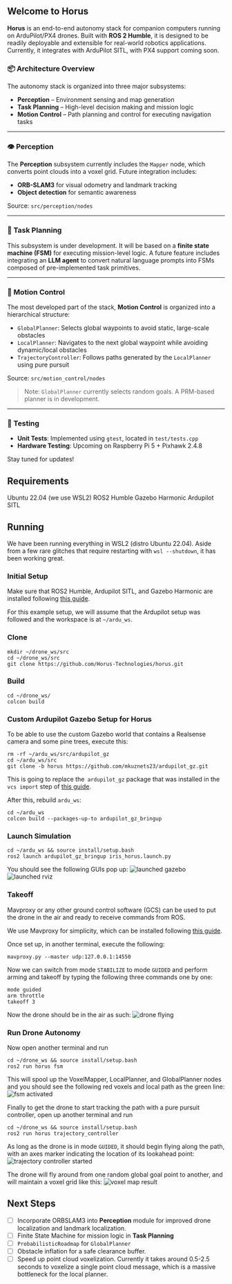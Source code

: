 ## Welcome to Horus

**Horus** is an end-to-end autonomy stack for companion computers running on ArduPilot/PX4 drones. Built with **ROS 2 Humble**, it is designed to be readily deployable and extensible for real-world robotics applications. Currently, it integrates with ArduPilot SITL, with PX4 support coming soon.

### 📦 Architecture Overview

The autonomy stack is organized into three major subsystems:

- **Perception** – Environment sensing and map generation
- **Task Planning** – High-level decision making and mission logic
- **Motion Control** – Path planning and control for executing navigation tasks

---

### 👁️ Perception

The **Perception** subsystem currently includes the `Mapper` node, which converts point clouds into a voxel grid. Future integration includes:

- **ORB-SLAM3** for visual odometry and landmark tracking
- **Object detection** for semantic awareness

Source: `src/perception/nodes`

---

### 🧠 Task Planning

This subsystem is under development. It will be based on a **finite state machine (FSM)** for executing mission-level logic. A future feature includes integrating an **LLM agent** to convert natural language prompts into FSMs composed of pre-implemented task primitives.

---

### 🚀 Motion Control

The most developed part of the stack, **Motion Control** is organized into a hierarchical structure:

- `GlobalPlanner`: Selects global waypoints to avoid static, large-scale obstacles  
- `LocalPlanner`: Navigates to the next global waypoint while avoiding dynamic/local obstacles  
- `TrajectoryController`: Follows paths generated by the `LocalPlanner` using pure pursuit

Source: `src/motion_control/nodes`

> Note: `GlobalPlanner` currently selects random goals. A PRM-based planner is in development.

---

### 🧪 Testing

- **Unit Tests**: Implemented using `gtest`, located in `test/tests.cpp`
- **Hardware Testing**: Upcoming on Raspberry Pi 5 + Pixhawk 2.4.8

Stay tuned for updates!
## Requirements
Ubuntu 22.04 (we use WSL2)
ROS2 Humble
Gazebo Harmonic
Ardupilot SITL
## Running
We have been running everything in WSL2 (distro Ubuntu 22.04). Aside from a few rare glitches that require restarting with `wsl --shutdown`, it has been working great.

### Initial Setup
Make sure that ROS2 Humble, Ardupilot SITL, and Gazebo Harmonic are installed following [this guide](https://ardupilot.org/dev/docs/ros2-gazebo.html). 

For this example setup, we will assume that the Ardupilot setup was followed and the workspace is at `~/ardu_ws`.

### Clone
```
mkdir ~/drone_ws/src
cd ~/drone_ws/src
git clone https://github.com/Horus-Technologies/horus.git
```
### Build
```
cd ~/drone_ws/
colcon build
```

### Custom Ardupilot Gazebo Setup for Horus 
To be able to use the custom Gazebo world that contains a Realsense camera and some pine trees, execute this:
```
rm -rf ~/ardu_ws/src/ardupilot_gz
cd ~/ardu_ws/src
git clone -b horus https://github.com/mkuznets23/ardupilot_gz.git
```
This is going to replace the` ardupilot_gz` package that was installed in the  `vcs import` step of [this guide](https://ardupilot.org/dev/docs/ros2-gazebo.html).

After this, rebuild `ardu_ws`:
```
cd ~/ardu_ws
colcon build --packages-up-to ardupilot_gz_bringup
```

### Launch Simulation
```
cd ~/ardu_ws && source install/setup.bash
ros2 launch ardupilot_gz_bringup iris_horus.launch.py
```

You should see the following GUIs pop up:
![launched gazebo](assets/launched_gazebo.png)
![launched rviz](assets/launched_rviz.png)

### Takeoff
Mavproxy or any other ground control software (GCS) can be used to put the drone in the air and ready to receive commands from ROS.

We use Mavproxy for simplicity, which can be installed following [this guide](https://ardupilot.org/mavproxy/). 

Once set up, in another terminal, execute the following:
```
mavproxy.py --master udp:127.0.0.1:14550
```

Now we can switch from mode `STABILIZE` to mode `GUIDED` and perform arming and takeoff by typing the following three commands one by one:
```
mode guided
arm throttle
takeoff 3
```

Now the drone should be in the air as such:
![drone flying](assets/drone_flying.png)

### Run Drone Autonomy

Now open another terminal and run
```
cd ~/drone_ws && source install/setup.bash
ros2 run horus fsm
```
This will spool up the VoxelMapper, LocalPlanner, and GlobalPlanner nodes and you should see the following red voxels and local path as the green line:
![fsm activated](assets/fsm_activated.png)

Finally to get the drone to start tracking the path with a pure pursuit controller, open up another terminal and run
```
cd ~/drone_ws && source install/setup.bash
ros2 run horus trajectory_controller
```

As long as the drone is in mode `GUIDED`, it should begin flying along the path, with an axes marker indicating the location of its lookahead point:
![trajectory controller started](assets/trajectory_controller_started.png)

The drone will fly around from one random global goal point to another, and will maintain a voxel grid like this:
![voxel map result](assets/voxel_map_result.png)


## Next Steps
- [ ] Incorporate ORBSLAM3 into **Perception** module for improved drone localization and landmark localization.
- [ ] Finite State Machine for mission logic in **Task Planning**
- [ ] `ProbabilisticRoadmap` for `GlobalPlanner`
- [ ] Obstacle inflation for a safe clearance buffer.
- [ ] Speed up point cloud voxelization. Currently it takes around 0.5-2.5 seconds to voxelize a single point cloud message, which is a massive bottleneck for the local planner.